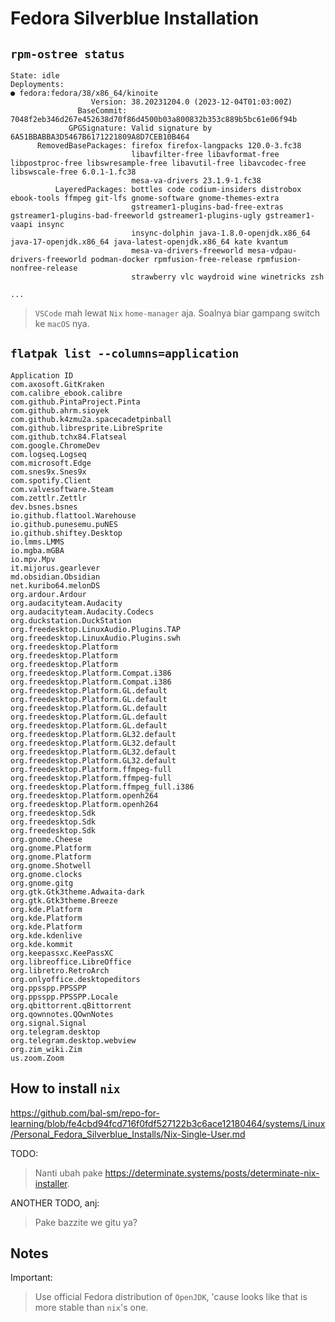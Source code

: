 # Fedora Silverblue Installation

## `rpm-ostree status`

```
State: idle
Deployments:
● fedora:fedora/38/x86_64/kinoite
                  Version: 38.20231204.0 (2023-12-04T01:03:00Z)
               BaseCommit: 7048f2eb346d267e452638d70f86d4500b03a800832b353c889b5bc61e06f94b
             GPGSignature: Valid signature by 6A51BBABBA3D5467B6171221809A8D7CEB10B464
      RemovedBasePackages: firefox firefox-langpacks 120.0-3.fc38
                           libavfilter-free libavformat-free libpostproc-free libswresample-free libavutil-free libavcodec-free libswscale-free 6.0.1-1.fc38
                           mesa-va-drivers 23.1.9-1.fc38
          LayeredPackages: bottles code codium-insiders distrobox ebook-tools ffmpeg git-lfs gnome-software gnome-themes-extra
                           gstreamer1-plugins-bad-free-extras gstreamer1-plugins-bad-freeworld gstreamer1-plugins-ugly gstreamer1-vaapi insync
                           insync-dolphin java-1.8.0-openjdk.x86_64 java-17-openjdk.x86_64 java-latest-openjdk.x86_64 kate kvantum
                           mesa-va-drivers-freeworld mesa-vdpau-drivers-freeworld podman-docker rpmfusion-free-release rpmfusion-nonfree-release
                           strawberry vlc waydroid wine winetricks zsh

...
```

> `VSCode` mah lewat `Nix` `home-manager` aja. Soalnya biar gampang switch ke `macOS` nya.

## `flatpak list --columns=application`

```
Application ID
com.axosoft.GitKraken
com.calibre_ebook.calibre
com.github.PintaProject.Pinta
com.github.ahrm.sioyek
com.github.k4zmu2a.spacecadetpinball
com.github.libresprite.LibreSprite
com.github.tchx84.Flatseal
com.google.ChromeDev
com.logseq.Logseq
com.microsoft.Edge
com.snes9x.Snes9x
com.spotify.Client
com.valvesoftware.Steam
com.zettlr.Zettlr
dev.bsnes.bsnes
io.github.flattool.Warehouse
io.github.punesemu.puNES
io.github.shiftey.Desktop
io.lmms.LMMS
io.mgba.mGBA
io.mpv.Mpv
it.mijorus.gearlever
md.obsidian.Obsidian
net.kuribo64.melonDS
org.ardour.Ardour
org.audacityteam.Audacity
org.audacityteam.Audacity.Codecs
org.duckstation.DuckStation
org.freedesktop.LinuxAudio.Plugins.TAP
org.freedesktop.LinuxAudio.Plugins.swh
org.freedesktop.Platform
org.freedesktop.Platform
org.freedesktop.Platform
org.freedesktop.Platform.Compat.i386
org.freedesktop.Platform.Compat.i386
org.freedesktop.Platform.GL.default
org.freedesktop.Platform.GL.default
org.freedesktop.Platform.GL.default
org.freedesktop.Platform.GL.default
org.freedesktop.Platform.GL.default
org.freedesktop.Platform.GL32.default
org.freedesktop.Platform.GL32.default
org.freedesktop.Platform.GL32.default
org.freedesktop.Platform.GL32.default
org.freedesktop.Platform.ffmpeg-full
org.freedesktop.Platform.ffmpeg-full
org.freedesktop.Platform.ffmpeg_full.i386
org.freedesktop.Platform.openh264
org.freedesktop.Platform.openh264
org.freedesktop.Sdk
org.freedesktop.Sdk
org.freedesktop.Sdk
org.gnome.Cheese
org.gnome.Platform
org.gnome.Platform
org.gnome.Shotwell
org.gnome.clocks
org.gnome.gitg
org.gtk.Gtk3theme.Adwaita-dark
org.gtk.Gtk3theme.Breeze
org.kde.Platform
org.kde.Platform
org.kde.Platform
org.kde.kdenlive
org.kde.kommit
org.keepassxc.KeePassXC
org.libreoffice.LibreOffice
org.libretro.RetroArch
org.onlyoffice.desktopeditors
org.ppsspp.PPSSPP
org.ppsspp.PPSSPP.Locale
org.qbittorrent.qBittorrent
org.qownnotes.QOwnNotes
org.signal.Signal
org.telegram.desktop
org.telegram.desktop.webview
org.zim_wiki.Zim
us.zoom.Zoom
```

## How to install `nix`

https://github.com/bal-sm/repo-for-learning/blob/fe4cbd94fcd716f0fdf527122b3c6ace12180464/systems/Linux/Personal_Fedora_Silverblue_Installs/Nix-Single-User.md

TODO:
> Nanti ubah pake https://determinate.systems/posts/determinate-nix-installer.

ANOTHER TODO, anj:
> Pake bazzite we gitu ya?

## Notes

Important:
> Use official Fedora distribution of `OpenJDK`, 'cause looks like that is more stable than `nix`'s one.
